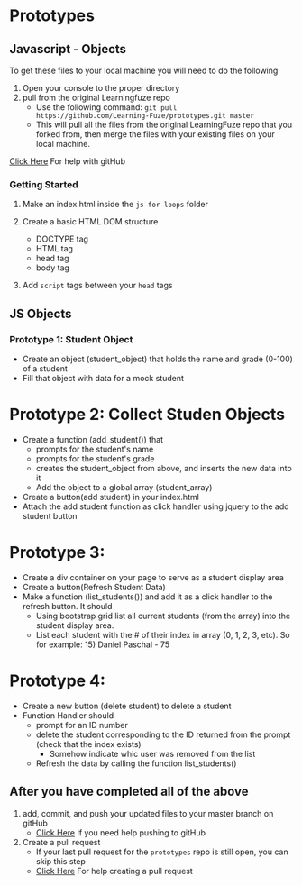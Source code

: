 # Prototypes

## Javascript - Objects

To get these files to your local machine you will need to do the following

1. Open your console to the proper directory
2. pull from the original Learningfuze repo
	- Use the following command:
		`git pull https://github.com/Learning-Fuze/prototypes.git master`
	- This will pull all the files from the original LearningFuze repo that you forked from, then merge the files with your existing files on your local machine.

<a href="https://github.com/Learning-Fuze/git-workflow#github-workflow">Click Here</a> For help with gitHub 

### Getting Started

1. Make an index.html inside the `js-for-loops` folder

2. Create a basic HTML DOM structure
	- DOCTYPE tag
	- HTML tag
	- head tag
	- body tag

3. Add `script` tags between your `head` tags

## JS Objects

### Prototype 1: Student Object
- Create an object (student_object) that holds the name and grade (0-100) of a student
- Fill that object with data for a mock student

# Prototype 2: Collect Studen Objects
- Create a function (add_student()) that 
	- prompts for the student's name
	- prompts for the student's grade
	- creates the student_object from above, and inserts the new data into it
	- Add the object to a global array (student_array)
- Create a button(add student) in your index.html
- Attach the add student function as click handler using jquery to the add student button

# Prototype 3: 
- Create a div container on your page to serve as a student display area
- Create a button(Refresh Student Data)
- Make a function (list_students()) and add it as a click handler to the refresh button.  It should
	- Using bootstrap grid list all current students (from the array) into the student display area. 
	- List each student with the # of their index in array (0, 1, 2, 3, etc).  So for example: 15) Daniel Paschal - 75

# Prototype 4:
- Create a new button (delete student) to delete a student
- Function Handler should
	- prompt for an ID number
	- delete the student corresponding to the ID returned from the prompt (check that the index exists)
		- Somehow indicate whic user was removed from the list
	- Refresh the data by calling the function list_students()

## After you have completed all of the above

1. add, commit, and push your updated files to your master branch on gitHub
	- <a href="https://github.com/Learning-Fuze/git-workflow#step-4---pushing-your-work-back-to-github">Click Here</a> If you need help pushing to gitHub
2. Create a pull request
	- If your last pull request for the `prototypes` repo is still open, you can skip this step
	- <a href="https://github.com/Learning-Fuze/git-workflow#step-5---creating-a-pull-request-1">Click Here</a> For help creating a pull request
